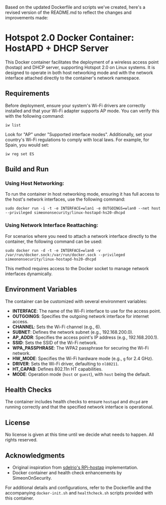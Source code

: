 Based on the updated Dockerfile and scripts we've created, here's a revised version of the README.md to reflect the changes and improvements made:

# Hotspot 2.0 Docker Container: HostAPD + DHCP Server

This Docker container facilitates the deployment of a wireless access point (hostap) and DHCP server, supporting Hotspot 2.0 on Linux systems. It is designed to operate in both host networking mode and with the network interface attached directly to the container's network namespace.

## Requirements

Before deployment, ensure your system's Wi-Fi drivers are correctly installed and that your Wi-Fi adapter supports AP mode. You can verify this with the following command:

```shell
iw list
```

Look for "AP" under "Supported interface modes". Additionally, set your country's Wi-Fi regulations to comply with local laws. For example, for Spain, you would set:

```shell
iw reg set ES
```

## Build and Run

### Using Host Networking:

To run the container in host networking mode, ensuring it has full access to the host's network interfaces, use the following command:

```shell
sudo docker run -i -t -e INTERFACE=wlan1 -e OUTGOINGS=wlan0 --net host --privileged simeononsecurity/linux-hostapd-hs20-dhcpd
```

### Using Network Interface Reattaching:

For scenarios where you need to attach a network interface directly to the container, the following command can be used:

```shell
sudo docker run -d -t -e INTERFACE=wlan0 -v /var/run/docker.sock:/var/run/docker.sock --privileged simeononsecurity/linux-hostapd-hs20-dhcpd
```

This method requires access to the Docker socket to manage network interfaces dynamically.

## Environment Variables

The container can be customized with several environment variables:

- **INTERFACE**: The name of the Wi-Fi interface to use for the access point.
- **OUTGOINGS**: Specifies the outgoing network interface for internet access.
- **CHANNEL**: Sets the Wi-Fi channel (e.g., 6).
- **SUBNET**: Defines the network subnet (e.g., 192.168.200.0).
- **AP_ADDR**: Specifies the access point's IP address (e.g., 192.168.200.1).
- **SSID**: Sets the SSID of the Wi-Fi network.
- **WPA_PASSPHRASE**: The WPA2 passphrase for securing the Wi-Fi network.
- **HW_MODE**: Specifies the Wi-Fi hardware mode (e.g., `g` for 2.4 GHz).
- **DRIVER**: Sets the Wi-Fi driver, defaulting to `nl80211`.
- **HT_CAPAB**: Defines 802.11n HT capabilities.
- **MODE**: Operation mode (`host` or `guest`), with `host` being the default.

## Health Checks

The container includes health checks to ensure `hostapd` and `dhcpd` are running correctly and that the specified network interface is operational.

## License

No license is given at this time until we decide what needs to happen. All rights reserved.

## Acknowledgments

- Original inspiration from [sdelrio's RPi-hostap](https://github.com/sdelrio/rpi-hostap) implementation.
- Docker container and health check enhancements by SimeonOnSecurity.

For additional details and configurations, refer to the Dockerfile and the accompanying `docker-init.sh` and `healthcheck.sh` scripts provided with this container.